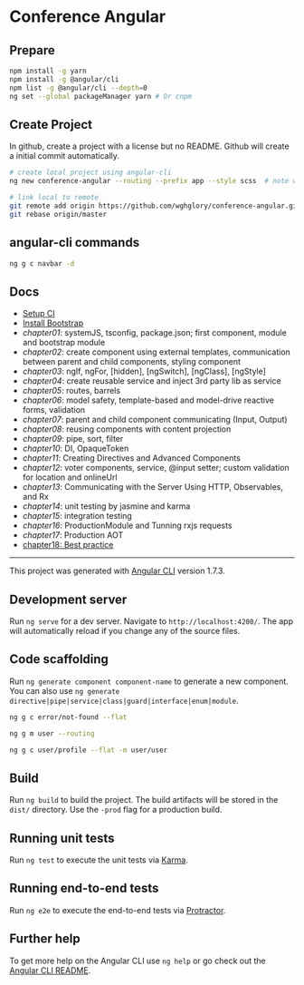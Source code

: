 # Conference Angular

## Prepare

```bash
npm install -g yarn
npm install -g @angular/cli
npm list -g @angular/cli --depth=0
ng set --global packageManager yarn # Or cnpm
```

## Create Project

In github, create a project with a license but no README. Github will create a initial commit automatically.

```bash
# create local project using angular-cli
ng new conference-angular --routing --prefix app --style scss  # note we already specify to use yarn

# link local to remote
git remote add origin https://github.com/wghglory/conference-angular.git
git rebase origin/master
```

## angular-cli commands

```bash
ng g c navbar -d
```

## Docs

* [Setup CI](docs/CI.md)
* [Install Bootstrap](docs/Bootstrap.md)
* _chapter01_: systemJS, tsconfig, package.json; first component, module and bootstrap module
* _chapter02_: create component using external templates, communication between parent and child components, styling component
* _chapter03_: ngIf, ngFor, [hidden], [ngSwitch], [ngClass], [ngStyle]
* _chapter04_: create reusable service and inject 3rd party lib as service
* _chapter05_: routes, barrels
* _chapter06_: model safety, template-based and model-drive reactive forms, validation
* _chapter07_: parent and child component communicating (Input, Output)
* _chapter08_: reusing components with content projection
* _chapter09_: pipe, sort, filter
* _chapter10_: DI, OpaqueToken
* _chapter11_: Creating Directives and Advanced Components
* _chapter12_: voter components, service, @input setter; custom validation for location and onlineUrl
* _chapter13_: Communicating with the Server Using HTTP, Observables, and Rx
* _chapter14_: unit testing by jasmine and karma
* _chapter15_: integration testing
* _chapter16_: ProductionModule and Tunning rxjs requests
* _chapter17_: Production AOT
* [chapter18: Best practice](./docs/chapter18_bestpractice.md)

---

This project was generated with [Angular CLI](https://github.com/angular/angular-cli) version 1.7.3.

## Development server

Run `ng serve` for a dev server. Navigate to `http://localhost:4200/`. The app will automatically reload if you change any of the source files.

## Code scaffolding

Run `ng generate component component-name` to generate a new component. You can also use `ng generate directive|pipe|service|class|guard|interface|enum|module`.

```bash
ng g c error/not-found --flat

ng g m user --routing

ng g c user/profile --flat -m user/user
```

## Build

Run `ng build` to build the project. The build artifacts will be stored in the `dist/` directory. Use the `-prod` flag for a production build.

## Running unit tests

Run `ng test` to execute the unit tests via [Karma](https://karma-runner.github.io).

## Running end-to-end tests

Run `ng e2e` to execute the end-to-end tests via [Protractor](http://www.protractortest.org/).

## Further help

To get more help on the Angular CLI use `ng help` or go check out the [Angular CLI README](https://github.com/angular/angular-cli/blob/master/README.md).
